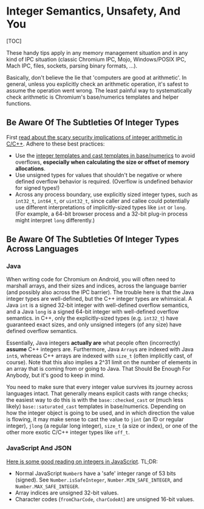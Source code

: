 # Integer Semantics, Unsafety, And You

[TOC]

These handy tips apply in any memory management situation and in any kind of IPC
situation (classic Chromium IPC, Mojo, Windows/POSIX IPC, Mach IPC, files,
sockets, parsing binary formats, ...).

Basically, don't believe the lie that 'computers are good at arithmetic'. In
general, unless you explicitly check an arithmetic operation, it's safest to
assume the operation went wrong. The least painful way to systematically check
arithmetic is Chromium's base/numerics templates and helper functions.

## Be Aware Of The Subtleties Of Integer Types

First [read about the scary security implications of integer arithmetic in
C/C++](http://en.wikipedia.org/wiki/Integer_overflow). Adhere to these best
practices:

* Use the [integer templates and cast templates in
base/numerics](../../base/numerics/README.md) to avoid overflows, **especially when
calculating the size or offset of memory allocations**.
* Use unsigned types for values that shouldn't be negative or where defined
overflow behavior is required. (Overflow is undefined behavior for signed
types!)
* Across any process boundary, use explicitly sized integer types, such as
`int32_t`, `int64_t`, or `uint32_t`, since caller and callee could potentially
use different interpretations of implicitly-sized types like `int` or `long`.
(For example, a 64-bit browser process and a 32-bit plug-in process might
interpret `long` differently.)

## Be Aware Of The Subtleties Of Integer Types Across Languages

### Java

When writing code for Chromium on Android, you will often need to marshall
arrays, and their sizes and indices, across the language barrier (and possibly
also across the IPC barrier). The trouble here is that the Java integer types
are well-defined, but the C++ integer types are whimsical. A Java `int` is a
signed 32-bit integer with well-defined overflow semantics, and a Java `long` is
a signed 64-bit integer with well-defined overflow semantics. in C++, only the
explicitly-sized types (e.g. `int32_t`) have guaranteed exact sizes, and only
unsigned integers (of any size) have defined overflow semantics.

Essentially, Java integers **actually are** what people often (incorrectly)
**assume** C++ integers are. Furthermore, Java `Array`s are indexed with Java
`int`s, whereas C++ arrays are indexed with `size_t` (often implicitly cast, of
course). Note that this also implies a 2^31 limit on the number of elements in
an array that is coming from or going to Java. That Should Be Enough For
Anybody, but it's good to keep in mind.

You need to make sure that every integer value survives its journey across
languages intact. That generally means explicit casts with range checks; the
easiest way to do this is with the `base::checked_cast` or (much less likely)
`base::saturated_cast` templates in base/numerics. Depending on how the integer
object is going to be used, and in which direction the value is flowing, it may
make sense to cast the value to `jint` (an ID or regular integer), `jlong` (a
regular long integer), `size_t` (a size or index), or one of the other more
exotic C/C++ integer types like `off_t`.

### JavaScript And JSON

[Here is some good reading on integers in
JavaScript](http://2ality.com/2014/02/javascript-integers.html). TL;DR:

* Normal JavaScript `Number`s have a 'safe' integer range of 53 bits (signed).
See `Number.isSafeInteger`, `Number.MIN_SAFE_INTEGER`, and
`Number.MAX_SAFE_INTEGER`.
* Array indices are unsigned 32-bit values.
* Character codes (`fromCharCode`, `charCodeAt`) are unsigned 16-bit values.

